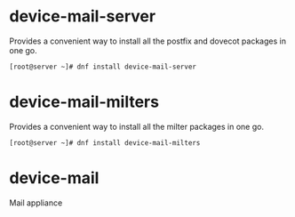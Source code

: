 # device-mail-server
Provides a convenient way to install all the postfix and dovecot packages in one go.

```
[root@server ~]# dnf install device-mail-server
```

# device-mail-milters
Provides a convenient way to install all the milter packages in one go.

```
[root@server ~]# dnf install device-mail-milters
```

# device-mail
Mail appliance
